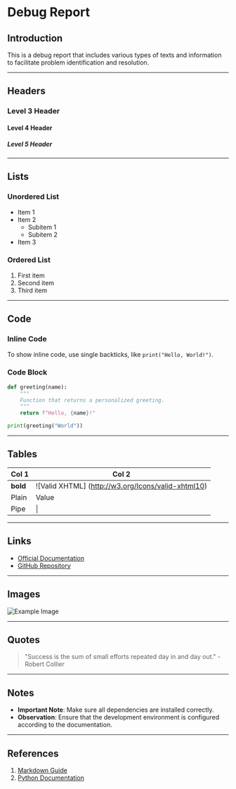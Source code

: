 # Debug Report

## Introduction

This is a debug report that includes various types of texts and information to facilitate problem identification and resolution.

---

## Headers

### Level 3 Header

#### Level 4 Header

##### Level 5 Header

---

## Lists

### Unordered List

- Item 1
- Item 2
  - Subitem 1
  - Subitem 2
- Item 3

### Ordered List

1. First item
2. Second item
3. Third item

---

## Code

### Inline Code

To show inline code, use single backticks, like `print("Hello, World!")`.

### Code Block

```python
def greeting(name):
    """
    Function that returns a personalized greeting.
    """
    return f"Hello, {name}!"

print(greeting("World"))
```

---

## Tables

| Col 1   | Col 2                                              |
|-------- |----------------------------------------------------|
|**bold** | ![Valid XHTML] (http://w3.org/Icons/valid-xhtml10) |
| Plain   | Value                                              |
| Pipe    | \|                                                 |

---

## Links

- [Official Documentation](https://www.example.com)
- [GitHub Repository](https://github.com/user/repo)

---

## Images

![Example Image](http://w3.org/Icons/valid-xhtml10)

---

## Quotes

> "Success is the sum of small efforts repeated day in and day out." - Robert Collier

---

## Notes

- **Important Note**: Make sure all dependencies are installed correctly.
- **Observation**: Ensure that the development environment is configured according to the documentation.

---

## References

1. [Markdown Guide](https://www.markdownguide.org/)
2. [Python Documentation](https://docs.python.org/3/)
